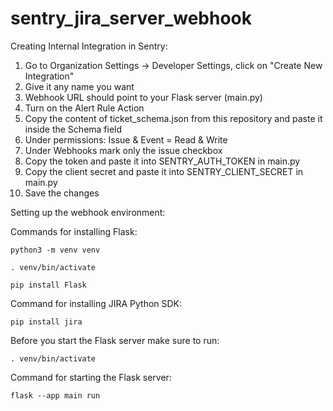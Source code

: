 # sentry_jira_server_webhook

Creating Internal Integration in Sentry:
1) Go to Organization Settings -> Developer Settings, click on "Create New Integration"
2) Give it any name you want
3) Webhook URL should point to your Flask server (main.py)
4) Turn on the Alert Rule Action
5) Copy the content of ticket_schema.json from this repository and paste it inside the Schema field
6) Under permissions: Issue & Event =  Read & Write
7) Under Webhooks mark only the issue checkbox
8) Copy the token and paste it into SENTRY_AUTH_TOKEN in main.py
9) Copy the client secret and paste it into SENTRY_CLIENT_SECRET in main.py
10) Save the changes



Setting up the webhook environment:

Commands for installing Flask:
```
python3 -m venv venv
```
```
. venv/bin/activate
```
```
pip install Flask
```

Command for installing JIRA Python SDK:
```
pip install jira
```

Before you start the Flask server make sure to run:
```
. venv/bin/activate
```

Command for starting the Flask server:
```
flask --app main run
```


